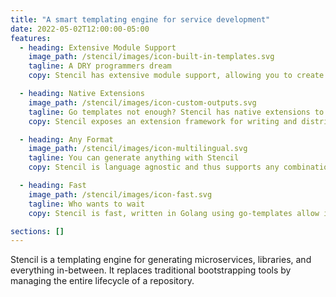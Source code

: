 ```yaml
---
title: "A smart templating engine for service development"
date: 2022-05-02T12:00:00-05:00
features:
  - heading: Extensive Module Support
    image_path: /stencil/images/icon-built-in-templates.svg
    tagline: A DRY programmers dream
    copy: Stencil has extensive module support, allowing you to create a modular set of template and reuse them anywhere.

  - heading: Native Extensions
    image_path: /stencil/images/icon-custom-outputs.svg
    tagline: Go templates not enough? Stencil has native extensions to make it easy.
    copy: Stencil exposes an extension framework for writing and distributing native extensions for use by modules

  - heading: Any Format
    image_path: /stencil/images/icon-multilingual.svg
    tagline: You can generate anything with Stencil
    copy: Stencil is language agnostic and thus supports any combination of templates.

  - heading: Fast
    image_path: /stencil/images/icon-fast.svg
    tagline: Who wants to wait
    copy: Stencil is fast, written in Golang using go-templates allow it to render files incredibly quickly.

sections: []
---
```


Stencil is a templating engine for generating microservices, libraries, and everything in-between. It replaces
traditional bootstrapping tools by managing the entire lifecycle of a repository.
